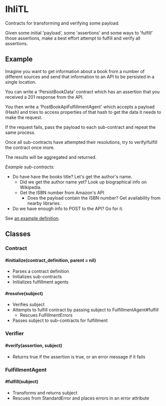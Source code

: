 # IhliTL

Contracts for transforming and verifying some payload.

Given some initial 'payload', some 'assertions' and some ways to 'fulfill' those assertions, make a best effort attempt to fulfill and verify all assertions.

## Example

Imagine you want to get information about a book from a number of different sources and send that information to an API to be persisted in a single location.

You can write a 'PersistBookData' contract which has an assertion that you received a 201 response from the API.

You then write a 'PostBookApiFulfillmentAgent' which accepts a payload (Hash) and tries to access properties of that hash to get the data it needs to make the request.

If the request fails, pass the payload to each sub-contract and repeat the same process.

Once all sub-contracts have attempted their resolutions, try to verify/fulfill the contract once more.

The results will be aggregated and returned.

*Example sub-contracts:*

- Do have have the books title? Let's get the author's name.
  - Did we get the author name yet? Look up biographical info on Wikipedia.
  - Get the ISBN number from Amazon's API
    - Does the payload contain the ISBN number? Get availability from nearby libraries.
- Do we have enough info to POST to the API? Go for it.

See [an example definition](examples/library/add_book_contract_definition.rb).

## Classes

### Contract

#### \#initialize(contract\_definition, parent = nil)

- Parses a contract definition
- Initializes sub-contracts
- Initializes fulfillment agents

#### \#resolve(subject)

- Verifies subject
- Attempts to fulfill contract by passing subject to FulfillmentAgent#fulfill
  - Rescues FulfillmentErrors
- Passes subject to sub-contracts for fulfillment

### Verifier

#### \#verify(assertion, subject)

- Returns true if the assertion is true, or an error message if it fails

### FulfillmentAgent

#### \#fulfill(subject)

- Transforms and returns subject
- Rescues from StandardError and places errors in an error attribute
